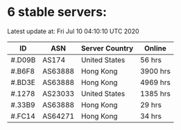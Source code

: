 # 6 stable servers:

Latest update at: Fri Jul 10 04:10:10 UTC 2020

| ID | ASN | Server Country | Online |
| -- | --- | -------------- | ------ |
| #.D09B | AS174 | United States | 56 hrs |
| #.B6F8 | AS63888 | Hong Kong | 3900 hrs |
| #.BD3E | AS63888 | Hong Kong | 4969 hrs |
| #.1278 | AS23033 | United States | 1385 hrs |
| #.33B9 | AS63888 | Hong Kong | 29 hrs |
| #.FC14 | AS64271 | Hong Kong | 34 hrs |

